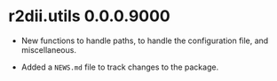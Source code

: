 # r2dii.utils 0.0.0.9000

* New functions to handle paths, to handle the configuration file, and miscellaneous.

* Added a `NEWS.md` file to track changes to the package.
